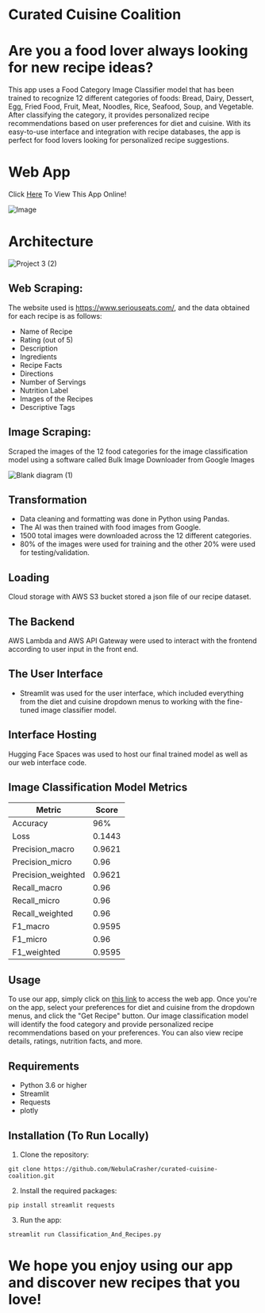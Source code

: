 # Curated Cuisine Coalition

# Are you a food lover always looking for new recipe ideas?

This app uses a Food Category Image Classifier model that has been trained to recognize 12 different categories of foods: Bread, Dairy, Dessert, Egg, Fried Food, Fruit, Meat, Noodles, Rice, Seafood, Soup, and Vegetable. After classifying the category, it provides personalized recipe recommendations based on user preferences for diet and cuisine. With its easy-to-use interface and integration with recipe databases, the app is perfect for food lovers looking for personalized recipe suggestions.

# Web App
Click [Here](https://huggingface.co/spaces/Kaludi/Food-Category-Classification-And-Recipes-Recommender_App "Here") To View This App Online!

![Image](https://user-images.githubusercontent.com/63890666/220527352-d0c91d29-e0de-4e0d-9b68-dfaa00b4b6e4.png)

# Architecture

![Project 3 (2)](https://user-images.githubusercontent.com/111074755/220503596-36f2d9b6-4459-4c22-a037-fea40a98c855.png)

## Web Scraping:

The website used is https://www.seriouseats.com/, and the data obtained for each recipe is as follows:

- Name of Recipe
- Rating (out of 5)
- Description
- Ingredients 
- Recipe Facts
- Directions
- Number of Servings 
- Nutrition Label
- Images of the Recipes 
- Descriptive Tags

## Image Scraping:

Scraped the images of the 12 food categories for the image classification model using a software called Bulk Image Downloader from Google Images

![Blank diagram (1)](https://user-images.githubusercontent.com/111074755/220501181-f60d9cab-5932-4c8d-b7fe-7e5eafbe3c4d.png)

## Transformation

- Data cleaning and formatting was done in Python using Pandas.
- The AI was then trained with food images from Google.
- 1500 total images were downloaded across the 12 different categories.
- 80% of the images were used for training and the other 20% were used for testing/validation.

## Loading

Cloud storage with AWS S3 bucket stored a json file of our recipe dataset.

## The Backend

AWS Lambda and AWS API Gateway were used to interact with the frontend according to user input in the front end.

## The User Interface

- Streamlit was used for the user interface, which included everything from the diet and cuisine dropdown menus to working with the fine-tuned image classifier model.

## Interface Hosting

Hugging Face Spaces was used to host our final trained model as well as our web interface code.

## Image Classification Model Metrics

| Metric             | Score |
| ------------------ | ----- |
| Accuracy           | 96%   |
| Loss               | 0.1443|
| Precision_macro    | 0.9621|
| Precision_micro    | 0.96  |
| Precision_weighted | 0.9621|
| Recall_macro       | 0.96  |
| Recall_micro       | 0.96  |
| Recall_weighted    | 0.96  |
| F1_macro           | 0.9595|
| F1_micro           | 0.96  |
| F1_weighted        | 0.9595|

## Usage

To use our app, simply click on [this link](https://huggingface.co/spaces/Kaludi/Food-Category-Classification-And-Recipes-Recommender_App) to access the web app. Once you're on the app, select your preferences for diet and cuisine from the dropdown menus, and click the "Get Recipe" button. Our image classification model will identify the food category and provide personalized recipe recommendations based on your preferences. You can also view recipe details, ratings, nutrition facts, and more.

## Requirements

-   Python 3.6 or higher
-   Streamlit
-   Requests
-   plotly

## Installation (To Run Locally)

1.  Clone the repository:

`git clone https://github.com/NebulaCrasher/curated-cuisine-coalition.git` 

2.  Install the required packages:

`pip install streamlit requests` 

3.  Run the app:

`streamlit run Classification_And_Recipes.py`

# We hope you enjoy using our app and discover new recipes that you love!
